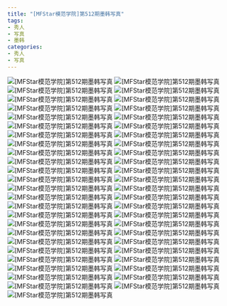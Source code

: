 ```yaml
---
title: "[MFStar模范学院]第512期墨韩写真"
tags: 
- 秀人
- 写真
- 墨韩
categories:
- 秀人
- 写真
---
```


![[MFStar模范学院]第512期墨韩写真](https://img.ilovese.xyz/1734714531666.webp)
![[MFStar模范学院]第512期墨韩写真](https://img.ilovese.xyz/1734714532951.webp)
![[MFStar模范学院]第512期墨韩写真](https://img.ilovese.xyz/1734714534612.webp)
![[MFStar模范学院]第512期墨韩写真](https://img.ilovese.xyz/1734714536315.webp)
![[MFStar模范学院]第512期墨韩写真](https://img.ilovese.xyz/1734714537497.webp)
![[MFStar模范学院]第512期墨韩写真](https://img.ilovese.xyz/1734714539424.webp)
![[MFStar模范学院]第512期墨韩写真](https://img.ilovese.xyz/1734714540671.webp)
![[MFStar模范学院]第512期墨韩写真](https://img.ilovese.xyz/1734714541871.webp)
![[MFStar模范学院]第512期墨韩写真](https://img.ilovese.xyz/1734714543191.webp)
![[MFStar模范学院]第512期墨韩写真](https://img.ilovese.xyz/1734714544600.webp)
![[MFStar模范学院]第512期墨韩写真](https://img.ilovese.xyz/1734714545841.webp)
![[MFStar模范学院]第512期墨韩写真](https://img.ilovese.xyz/1734714547114.webp)
![[MFStar模范学院]第512期墨韩写真](https://img.ilovese.xyz/1734714548468.webp)
![[MFStar模范学院]第512期墨韩写真](https://img.ilovese.xyz/1734714549632.webp)
![[MFStar模范学院]第512期墨韩写真](https://img.ilovese.xyz/1734714551451.webp)
![[MFStar模范学院]第512期墨韩写真](https://img.ilovese.xyz/1734714552677.webp)
![[MFStar模范学院]第512期墨韩写真](https://img.ilovese.xyz/1734714554030.webp)
![[MFStar模范学院]第512期墨韩写真](https://img.ilovese.xyz/1734714555417.webp)
![[MFStar模范学院]第512期墨韩写真](https://img.ilovese.xyz/1734714556680.webp)
![[MFStar模范学院]第512期墨韩写真](https://img.ilovese.xyz/1734714557956.webp)
![[MFStar模范学院]第512期墨韩写真](https://img.ilovese.xyz/1734714559599.webp)
![[MFStar模范学院]第512期墨韩写真](https://img.ilovese.xyz/1734714560871.webp)
![[MFStar模范学院]第512期墨韩写真](https://img.ilovese.xyz/1734714562104.webp)
![[MFStar模范学院]第512期墨韩写真](https://img.ilovese.xyz/1734714563601.webp)
![[MFStar模范学院]第512期墨韩写真](https://img.ilovese.xyz/1734714565037.webp)
![[MFStar模范学院]第512期墨韩写真](https://img.ilovese.xyz/1734714566536.webp)
![[MFStar模范学院]第512期墨韩写真](https://img.ilovese.xyz/1734714568264.webp)
![[MFStar模范学院]第512期墨韩写真](https://img.ilovese.xyz/1734714569567.webp)
![[MFStar模范学院]第512期墨韩写真](https://img.ilovese.xyz/1734714570830.webp)
![[MFStar模范学院]第512期墨韩写真](https://img.ilovese.xyz/1734714572109.webp)
![[MFStar模范学院]第512期墨韩写真](https://img.ilovese.xyz/1734714573561.webp)
![[MFStar模范学院]第512期墨韩写真](https://img.ilovese.xyz/1734714574826.webp)
![[MFStar模范学院]第512期墨韩写真](https://img.ilovese.xyz/1734714576091.webp)
![[MFStar模范学院]第512期墨韩写真](https://img.ilovese.xyz/1734714577621.webp)
![[MFStar模范学院]第512期墨韩写真](https://img.ilovese.xyz/1734714578997.webp)
![[MFStar模范学院]第512期墨韩写真](https://img.ilovese.xyz/1734714580342.webp)
![[MFStar模范学院]第512期墨韩写真](https://img.ilovese.xyz/1734714581568.webp)
![[MFStar模范学院]第512期墨韩写真](https://img.ilovese.xyz/1734714582827.webp)
![[MFStar模范学院]第512期墨韩写真](https://img.ilovese.xyz/1734714584103.webp)
![[MFStar模范学院]第512期墨韩写真](https://img.ilovese.xyz/1734714585627.webp)
![[MFStar模范学院]第512期墨韩写真](https://img.ilovese.xyz/1734714586895.webp)
![[MFStar模范学院]第512期墨韩写真](https://img.ilovese.xyz/1734714588197.webp)
![[MFStar模范学院]第512期墨韩写真](https://img.ilovese.xyz/1734714589501.webp)
![[MFStar模范学院]第512期墨韩写真](https://img.ilovese.xyz/1734714590774.webp)
![[MFStar模范学院]第512期墨韩写真](https://img.ilovese.xyz/1734714592299.webp)
![[MFStar模范学院]第512期墨韩写真](https://img.ilovese.xyz/1734714593491.webp)
![[MFStar模范学院]第512期墨韩写真](https://img.ilovese.xyz/1734714595164.webp)
![[MFStar模范学院]第512期墨韩写真](https://img.ilovese.xyz/1734714596405.webp)
![[MFStar模范学院]第512期墨韩写真](https://img.ilovese.xyz/1734714597660.webp)
